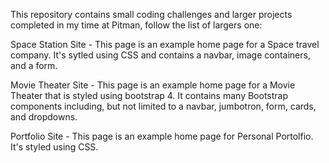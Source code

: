 This repository contains small coding challenges and larger projects completed in my time at Pitman, follow the list of largers one:

Space Station Site - This page is an example home page for a Space travel company. It's sytled using CSS and contains a navbar, image containers, and a form.

Movie Theater Site - This page is an example home page for a Movie Theater that is styled using bootstrap 4. It contains many Bootstrap components including, but not limited to a navbar, jumbotron, form, cards, and dropdowns.

Portfolio Site - This page is an example home page for Personal Portolfio. It's styled using CSS.
